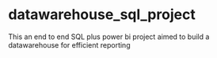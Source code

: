 # datawarehouse_sql_project
This an end to end SQL plus power bi project aimed to build a datawarehouse for efficient reporting
